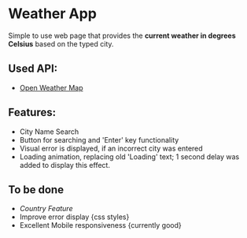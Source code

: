 # Weather App

Simple to use web page that provides the **current weather in degrees Celsius** based on the typed city.

## Used API:

- [Open Weather Map](http://openweathermap.org/)

## Features:

- City Name Search
- Button for searching and 'Enter' key functionality
- Visual error is displayed, if an incorrect city was entered
- Loading animation, replacing old 'Loading' text; 1 second delay was added to display this effect.

## To be done

-  _Country Feature_
- Improve error display {css styles}
- Excellent Mobile responsiveness {currently good}
